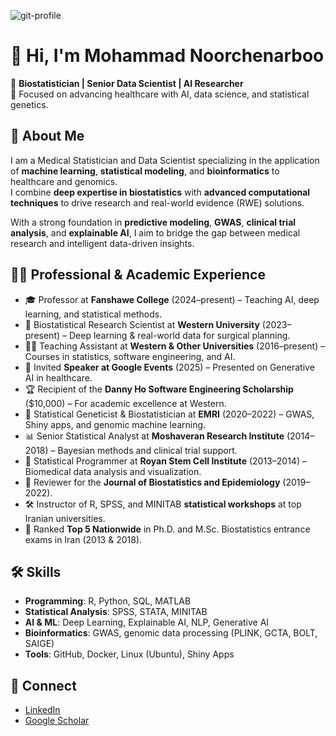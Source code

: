 ![git-profile](https://github.com/user-attachments/assets/bf08ee77-668b-4bb9-8d1e-0b62fe9128a6)


# 👋 Hi, I'm Mohammad Noorchenarboo

🎯 **Biostatistician | Senior Data Scientist | AI Researcher**  
🔬 Focused on advancing healthcare with AI, data science, and statistical genetics.

## 🧠 About Me

I am a Medical Statistician and Data Scientist specializing in the application of **machine learning**, **statistical modeling**, and **bioinformatics** to healthcare and genomics.  
I combine **deep expertise in biostatistics** with **advanced computational techniques** to drive research and real-world evidence (RWE) solutions.

With a strong foundation in **predictive modeling**, **GWAS**, **clinical trial analysis**, and **explainable AI**, I aim to bridge the gap between medical research and intelligent data-driven insights.


## 🧑‍💼 Professional & Academic Experience

- 🎓 Professor at **Fanshawe College** (2024–present) – Teaching AI, deep learning, and statistical methods.
- 🧠 Biostatistical Research Scientist at **Western University** (2023–present) – Deep learning & real-world data for surgical planning.
- 👨‍🏫 Teaching Assistant at **Western & Other Universities** (2016–present) – Courses in statistics, software engineering, and AI.
- 🎤 Invited **Speaker at Google Events** (2025) – Presented on Generative AI in healthcare.
- 🏆 Recipient of the **Danny Ho Software Engineering Scholarship** ($10,000) – For academic excellence at Western.
- 🧬 Statistical Geneticist & Biostatistician at **EMRI** (2020–2022) – GWAS, Shiny apps, and genomic machine learning.
- 📊 Senior Statistical Analyst at **Moshaveran Research Institute** (2014–2018) – Bayesian methods and clinical trial support.
- 🧾 Statistical Programmer at **Royan Stem Cell Institute** (2013–2014) – Biomedical data analysis and visualization.
- 📝 Reviewer for the **Journal of Biostatistics and Epidemiology** (2019–2022).
- 🛠️ Instructor of R, SPSS, and MINITAB **statistical workshops** at top Iranian universities.
- 🥇 Ranked **Top 5 Nationwide** in Ph.D. and M.Sc. Biostatistics entrance exams in Iran (2013 & 2018).


## 🛠️ Skills

- **Programming**: R, Python, SQL, MATLAB
- **Statistical Analysis**: SPSS, STATA, MINITAB
- **AI & ML**: Deep Learning, Explainable AI, NLP, Generative AI
- **Bioinformatics**: GWAS, genomic data processing (PLINK, GCTA, BOLT, SAIGE)
- **Tools**: GitHub, Docker, Linux (Ubuntu), Shiny Apps


## 🔗 Connect

- [LinkedIn](https://www.linkedin.com/in/mnoorchenar)
- [Google Scholar](https://scholar.google.com/citations?user=nn_Toq0AAAAJ&hl=en)
